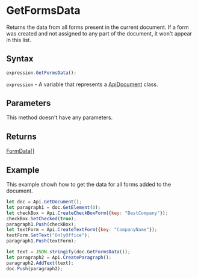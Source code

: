 # GetFormsData

Returns the data from all forms present in the current document.
If a form was created and not assigned to any part of the document, it won't appear in this list.

## Syntax

```javascript
expression.GetFormsData();
```

`expression` - A variable that represents a [ApiDocument](../ApiDocument.md) class.

## Parameters

This method doesn't have any parameters.

## Returns

[FormData](../../Enumeration/FormData.md)[]

## Example

This example showh how to get the data for all forms added to the document.

```javascript editor-docx
let doc = Api.GetDocument();
let paragraph1 = doc.GetElement(0);
let checkBox = Api.CreateCheckBoxForm({key: "BestCompany"});
checkBox.SetChecked(true);
paragraph1.Push(checkBox);
let textForm = Api.CreateTextForm({key: "CompanyName"});
textForm.SetText("OnlyOffice");
paragraph1.Push(textForm);

let text = JSON.stringify(doc.GetFormsData());
let paragraph2 = Api.CreateParagraph();
paragraph2.AddText(text);
doc.Push(paragraph2);

```
